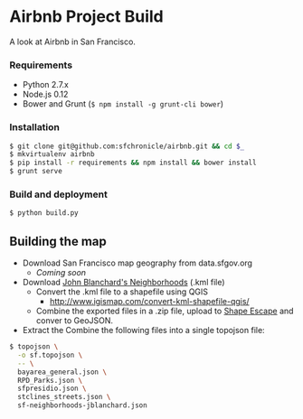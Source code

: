 # Airbnb Project Build
A look at Airbnb in San Francisco.

### Requirements
- Python 2.7.x
- Node.js 0.12
- Bower and Grunt (`$ npm install -g grunt-cli bower`)

### Installation
```bash
$ git clone git@github.com:sfchronicle/airbnb.git && cd $_
$ mkvirtualenv airbnb
$ pip install -r requirements && npm install && bower install
$ grunt serve
```

### Build and deployment
```bash
$ python build.py
```

## Building the map
- Download San Francisco map geography from data.sfgov.org
  - *Coming soon*
- Download [John Blanchard's Neighborhoods](https://s3-us-west-1.amazonaws.com/sfchronicle/SF+neighborhoods+for+Air+BnB+2015.kml) (.kml file)
  - Convert the .kml file to a shapefile using QGIS
    - http://www.igismap.com/convert-kml-shapefile-qgis/
  - Combine the exported files in a .zip file, upload to [Shape Escape](http://shpescape.com/) and conver to GeoJSON.
- Extract the Combine the following files into a single topojson file:

```bash
$ topojson \
  -o sf.topojson \
  -- \
  bayarea_general.json \
  RPD_Parks.json \
  sfpresidio.json \
  stclines_streets.json \
  sf-neighborhoods-jblanchard.json
```

